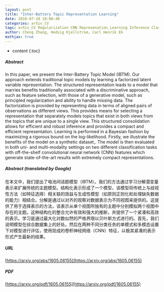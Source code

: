 ```yaml
---
layout: post
title: "Inter-Battery Topic Representation Learning"
date: 2016-07-28 10:08:40
categories: arXiv_CV
tags: arXiv_CV Regularization CNN Represenation_Learning Inference Classification
author: Cheng Zhang, Hedvig Kjellstrom, Carl Henrik Ek
mathjax: true
---
```


* content
{:toc}

##### Abstract
In this paper, we present the Inter-Battery Topic Model (IBTM). Our approach extends traditional topic models by learning a factorized latent variable representation. The structured representation leads to a model that marries benefits traditionally associated with a discriminative approach, such as feature selection, with those of a generative model, such as principled regularization and ability to handle missing data. The factorization is provided by representing data in terms of aligned pairs of observations as different views. This provides means for selecting a representation that separately models topics that exist in both views from the topics that are unique to a single view. This structured consolidation allows for efficient and robust inference and provides a compact and efficient representation. Learning is performed in a Bayesian fashion by maximizing a rigorous bound on the log-likelihood. Firstly, we illustrate the benefits of the model on a synthetic dataset,. The model is then evaluated in both uni- and multi-modality settings on two different classification tasks with off-the-shelf convolutional neural network (CNN) features which generate state-of-the-art results with extremely compact representations.

##### Abstract (translated by Google)
在本文中，我们提出了电池间话题模型（IBTM）。我们的方法通过学习分解潜变量表示来扩展传统的主题模型。结构化表示形成了一个模型，该模型将传统上与歧视性方法（如特征选择）相关联的效益与生成性模型（如原则正则化和处理缺失数据的能力）相结合。分解是通过以对齐的观察对数据表示为不同视图来提供的。这提供了用于选择表示的方法，该表示从单个视图所独有的主题中分别模拟两个视图中存在的主题。这种结构化的整合允许有效和强大的推断，并提供了一个紧凑和高效的表示。学习是通过最大化对数似然的严格界限以贝叶斯方式进行的。首先，我们说明模型在综合数据集上的好处。然后在两种不同分类任务的单模式和多模态设置下对模型进行评估，使用现成的卷积神经网络（CNN）特征，以极其紧凑的表示形式产生最新的结果。

##### URL
[https://arxiv.org/abs/1605.06155](https://arxiv.org/abs/1605.06155)

##### PDF
[https://arxiv.org/pdf/1605.06155](https://arxiv.org/pdf/1605.06155)

